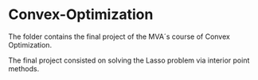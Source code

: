# Convex-Optimization
The folder contains the final project of the MVA´s course of Convex Optimization. 

The final project consisted on solving the Lasso problem via interior point methods. 
